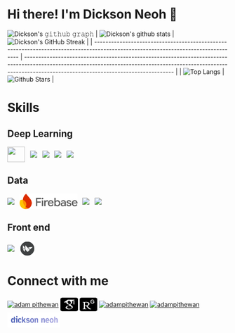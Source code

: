 # Hi there! I'm Dickson Neoh 👋

![Dickson's 𝚐𝚒𝚝𝚑𝚞𝚋 𝚐𝚛𝚊𝚙𝚑](https://activity-graph.herokuapp.com/graph?username=dnth&theme=github&bg_color=172f44&line=a2c3e0&point=3192e4)
| ![Dickson's github stats](https://github-readme-stats.vercel.app/api?username=dnth&show_icons=true&theme=prussian)             | ![Dickson's GitHub Streak](https://github-readme-streak-stats.herokuapp.com/?user=dnth&theme=prussian)                                                                                                           |
| --------------------------------------------------------------------------------------------------------------------------------- | ----------------------------------------------------------------------------------------------------------------------------------------------------------------------------------------------------------------- |
| ![Top Langs](https://github-readme-stats.vercel.app/api/top-langs/?username=dnth&langs_count=8&theme=prussian&layout=compact) | ![Github Stars](https://github-readme-stats.vercel.app/api?username=dnth&show_icons=true&locale=en&count_private=true&hide_rank=true&custom_title=My%20GitHub%20Stats&disable_animations=true&theme=prussian) |

# Skills
## Deep Learning
<p align="left">
<a href="https://github.com/fastai/fastai" target="blank"><img align="center"
      src="https://raw.githubusercontent.com/dnth/fastai/master/docs_src/images/company_logo_big.png"
      height="35" width="40" /></a>
&nbsp;
<a href="https://github.com/pytorch/pytorch" target="blank"><img align="center"
      src="https://raw.githubusercontent.com/valohai/ml-logos/master/pytorch.svg"
      height="35" /></a>
&nbsp;
<a href="hhttps://github.com/keras-team/keras" target="blank"><img align="center"
      src="https://raw.githubusercontent.com/valohai/ml-logos/master/keras-text.svg"
      height="35" /></a>
&nbsp;
<a href="https://github.com/tensorflow/tensorflow" target="blank"><img align="center" 
      src="https://raw.githubusercontent.com/valohai/ml-logos/master/tensorflow-layout.svg" 
      height="35" /></a>
&nbsp;
<a href="https://github.com/openvinotoolkit/openvino" target="blank"><img align="center" 
      src="https://raw.githubusercontent.com/valohai/ml-logos/master/openvino-2.svg" 
      height="35" /></a>
 </p>

## Data

<p align="left">
<a href="https://github.com/apache/spark" target="blank"><img align="center"
      src="https://raw.githubusercontent.com/valohai/ml-logos/master/spark.svg"
      height="35" /></a>
&nbsp;
<a href="https://firebase.google.com/" target="blank"><img align="center"
      src="https://raw.githubusercontent.com/gilbarbara/logos/master/logos/firebase.svg"
      height="35" /></a>
&nbsp;
<a href="https://github.com/grafana/grafana" target="blank"><img align="center"
      src="https://raw.githubusercontent.com/gilbarbara/logos/master/logos/grafana.svg"
      height="35" /></a>
&nbsp;
<a href="https://github.com/influxdata/influxdb" target="blank"><img align="center"
      src="https://raw.githubusercontent.com/gilbarbara/logos/master/logos/influxdb.svg"
      height="35" /></a>
 </p>



## Front end

<p align="left">
<a href="https://github.com/flutter/flutter" target="blank"><img align="center"
      src="https://raw.githubusercontent.com/gilbarbara/logos/master/logos/flutter.svg"
      height="35" /></a>
&nbsp;
<a href="https://github.com/kivy/kivy" target="blank"><img align="center"
      src="https://raw.githubusercontent.com/kivy/kivy/master/kivy/data/logo/kivy-icon-256.png"
      height="35" /></a>
 </p>




# Connect with me
<p align="left">
  <a href="https://www.linkedin.com/in/dickson-neoh-3a6984b8/" target="blank"><img align="center"
      src="https://raw.githubusercontent.com/dnth/github-profile-readme-generator/master/src/images/icons/Social/linked-in-alt.svg"
      alt="adam pithewan" height="25" width="40" /></a>
<a href="https://scholar.google.com/citations?hl=en&user=CBGCEskAAAAJ" target="blank"><img align="center"
      src="https://raw.githubusercontent.com/jpswalsh/academicons/master/svg/google-scholar-square.svg"
      alt="adam pithewan" height="35" width="40" /></a>
<a href="https://www.researchgate.net/profile/Dickson-Neoh" target="blank"><img align="center"
      src="https://raw.githubusercontent.com/jpswalsh/academicons/master/svg/researchgate-square.svg"
      alt="adam pithewan" height="35" width="40" /></a>
 <a href="https://twitter.com/dicksonneoh7" target="blank"><img align="center"
      src="https://raw.githubusercontent.com/dnth/github-profile-readme-generator/master/src/images/icons/Social/twitter.svg"
      alt="adampithewan" height="35" width="40" /></a>
   <a href="https://www.youtube.com/channel/UCJckpaGYra_p9ixmEDvYARA" target="blank"><img align="center"
      src="https://raw.githubusercontent.com/dnth/github-profile-readme-generator/master/src/images/icons/Social/youtube.svg"
      alt="adampithewan" height="35" width="40" /></a>
  <a href="https://dicksonneoh.com/" target="blank"><img align="center"
      src="https://raw.githubusercontent.com/dnth/dnth.github.io/main/static/images/site-navigation/logo_dn.png"
      alt="adampithewan" height="35" width="120" /></a>
</p>



